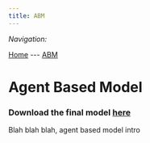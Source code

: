```yaml
---
title: ABM
---
```


*Navigation:*

[Home](https://adamjohnst21.github.io/website/) --- [ABM](https://adamjohnst21.github.io/agent_based_model/)




# Agent Based Model

### Download the final model [here](agent_based_model/model9.py)


Blah blah blah, agent based model intro 
